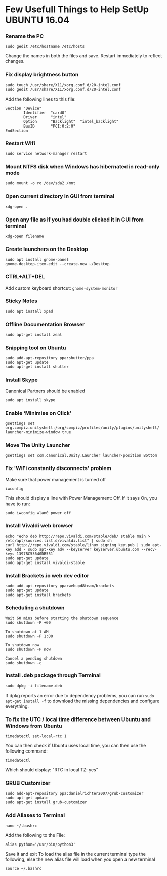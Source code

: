 # Few Usefull Things to Help SetUp UBUNTU 16.04

### Rename the PC
```
sudo gedit /etc/hostname /etc/hosts
```
Change the names in both the files and save. Restart immediately to reflect changes.


### Fix display brightness button
```
sudo touch /usr/share/X11/xorg.conf.d/20-intel.conf
sudo gedit /usr/share/X11/xorg.conf.d/20-intel.conf
```
Add the following lines to this file:
```
Section "Device"
        Identifier  "card0"
        Driver      "intel"
        Option      "Backlight"  "intel_backlight"
        BusID       "PCI:0:2:0"
EndSection
```


### Restart Wifi
```
sudo service network-manager restart
```


### Mount NTFS disk when Windows has hibernated in read-only mode
```
sudo mount -o ro /dev/sda2 /mnt
```


### Open current directory in GUI from terminal
```
xdg-open .
```


### Open any file as if you had double clicked it in GUI from terminal
```
xdg-open filename
```


### Create launchers on the Desktop
```
sudo apt install gnome-panel
gnome-desktop-item-edit --create-new ~/Desktop
```


### CTRL+ALT+DEL
Add custom keyboard shortcut: `gnome-system-monitor`


### Sticky Notes
```
sudo apt install xpad
```


### Offline Documentation Browser
```
sudo apt-get install zeal
```


### Snipping tool on Ubuntu
```
sudo add-apt-repository ppa:shutter/ppa
sudo apt-get update
sudo apt-get install shutter
```


### Install Skype
Canonical Partners should be enabled
```
sudo apt install skype
```


### Enable ‘Minimise on Click’
```
gsettings set org.compiz.unityshell:/org/compiz/profiles/unity/plugins/unityshell/ launcher-minimize-window true
```


### Move The Unity Launcher
```
gsettings set com.canonical.Unity.Launcher launcher-position Bottom
```


### Fix 'WiFi constantly disconnects' problem
Make sure that power management is turned off
```
iwconfig
```
This should display a line with Power Management: Off. If it says On, you have to run:
```
sudo iwconfig wlan0 power off
```


### Install Vivaldi web browser
```
echo "echo deb http://repo.vivaldi.com/stable/deb/ stable main > /etc/apt/sources.list.d/vivaldi.list" | sudo sh
curl http://repo.vivaldi.com/stable/linux_signing_key.pub | sudo apt-key add - sudo apt-key adv --keyserver keyserver.ubuntu.com --recv-keys 1397BC53640DB551
sudo apt-get update
sudo apt-get install vivaldi-stable
```


### Install Brackets.io web dev editor
```
sudo add-apt-repository ppa:webupd8team/brackets
sudo apt-get update
sudo apt-get install brackets
```


### Scheduling a shutdown
```
Wait 60 mins before starting the shutdown sequence
sudo shutdown -P +60

To shutdown at 1 AM
sudo shutdown -P 1:00

To shutdown now
sudo shutdown -P now

Cancel a pending shutdown
sudo shutdown -c
```


### Install .deb package through Terminal
```
sudo dpkg -i filename.deb
```
If dpkg reports an error due to dependency problems, you can run `sudo apt-get install -f` to download the missing dependencies and configure everything.


### To fix the UTC / local time difference between Ubuntu and Windows from Ubuntu
```
timedatectl set-local-rtc 1
```
You can then check if Ubuntu uses local time, you can then use the following command:
```
timedatectl
```
Which should display: "RTC in local TZ: yes"

### GRUB Customizer
```
sudo add-apt-repository ppa:danielrichter2007/grub-customizer
sudo apt-get update
sudo apt-get install grub-customizer
```

### Add Aliases to Terminal
```
nano ~/.bashrc
```
Add the following to the File:
```
alias python='/usr/bin/python3'
```
Save it and exit
To load the alias file in the current terminal type the following, else the new alias file will load when you open a new terminal
```
source ~/.bashrc
```

